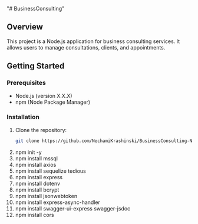 "# BusinessConsulting" 

## Overview
This project is a Node.js application for business consulting services. It allows users to manage consultations, clients, and appointments.

## Getting Started

### Prerequisites
- Node.js (version X.X.X)
- npm (Node Package Manager)

### Installation
1. Clone the repository:
   ```bash
   git clone https://github.com/NechamiKrashinski/BusinessConsulting-Node```
2. npm init -y
3. npm install mssql   
4. npm install axios
5. npm install sequelize tedious
6. npm install express
7. npm install dotenv
8. npm install bcrypt
9. npm install jsonwebtoken
10. npm install express-async-handler
11. npm install swagger-ui-express swagger-jsdoc
12. npm install cors

         

